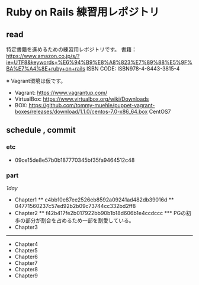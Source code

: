 # Ruby on Rails 練習用レポジトリ

## read

特定書籍を進めるための練習用レポジトリです。
書籍：https://www.amazon.co.jp/s/?ie=UTF8&keywords=%E6%94%B9%E8%A8%823%E7%89%88%E5%9F%BA%E7%A4%8E+ruby+on+rails
ISBN CODE: ISBN978-4-8443-3815-4

※ Vagrant環境は仮です。
* Vagrant: https://www.vagrantup.com/
* VirtualBox: https://www.virtualbox.org/wiki/Downloads
* BOX: https://github.com/tommy-muehle/puppet-vagrant-boxes/releases/download/1.1.0/centos-7.0-x86_64.box
CentOS7

## schedule , commit

### etc
* 09ce15de8e57b0b187770345bf35fa9464512c48

### part

*1day*
* Chapter1
** c4bb10e87ee2526eb8592a09241ad482db39016d
** 04771560237c57ed92b2b09c73744cc332bd2ff8
* Chapter2
** f42b417fe2b017922bb90b1b18d606b1e4ccdccc
*** PGの初歩の部分が割合を占めるため一部を割愛している。
* Chapter3

-----

* Chapter4
* Chapter5
* Chapter6
* Chapter7
* Chapter8
* Chapter9